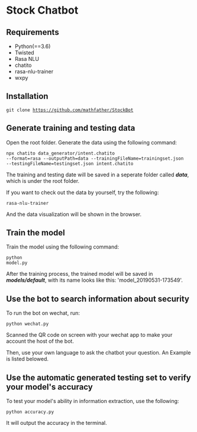 # Stock Chatbot

## **Requirements**
- Python(==3.6)
- Twisted
- Rasa NLU
- chatito
- rasa-nlu-trainer
- wxpy

## **Installation**
<code>git clone https://github.com/mathfather/StockBot</code>

## **Generate training and testing data**
Open the root folder. Generate the data using the following command:</p>
<code>npx chatito data_generator/intent.chatito --format=rasa --outputPath=data --trainingFileName=trainingset.json --testingFileName=testingset.json intent.chatito</code>

The training and testing date will be saved in a seperate folder called ***data***, which is under the root folder.

If you want to check out the data by yourself, try the following:</p>
<code>rasa-nlu-trainer</code>

And the data visualization will be shown in the browser.

## **Train the model**
Train the model using the following command:</p>
<code>python model.py</code>

After the training process, the trained model will be saved in ***models/default***, with its name looks like this: 'model_20190531-173549'.

## **Use the bot to search information about security**

To run the bot on wechat, run:</p>
<code>python wechat.py</code> 

Scanned the QR code on screen with your wechat app to make your account the host of the bot.

Then, use your own language to ask the chatbot your question. An Example is listed belowed.

## **Use the automatic generated testing set to verify your model's accuracy**

To test your model's ability in information extraction, use the following:</p>
<code>python accuracy.py</code>

It will output the accuracy in the terminal.
